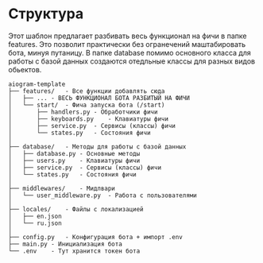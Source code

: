 # Структура
Этот шаблон предлагает разбивать весь функционал на фичи в папке features. Это позволит практически без огранечений маштабировать бота, минуя путаницу.
В папке database помимо основного класса для работы с базой данных создаются отедльные классы для разных видов обьектов.

```
aiogram-template
├── features/	- Все функции добавлять сюда
│	├── ...	- ВЕСЬ ФУНКЦИОНАЛ БОТА РАЗБИТЫЙ НА ФИЧИ
│	└── start/	- Фича запуска бота (/start)
│		├── handlers.py	- Обработчики фичи
│		├── keyboards.py	- Клавиатуры фичи
│		├── service.py	- Сервисы (классы) фичи
│		└── states.py	- Состояния фичи
│
├── database/	- Методы для работы с базой данных
│	├── database.py	- Основные методы
│	├── users.py	- Клавиатуры фичи
│	├── service.py	- Сервисы (классы) фичи
│	└── states.py	- Состояния фичи
│
├── middlewares/	- Мидлвари
│	└── user_middleware.py	- Работа с пользователями
│
├── locales/	- Файлы с локализацией
│	├── en.json
│	└── ru.json
│
├── config.py	- Конфигурация бота + импорт .env
├── main.py	- Инициализация бота
└── .env	- Тут хранится токен бота
```
